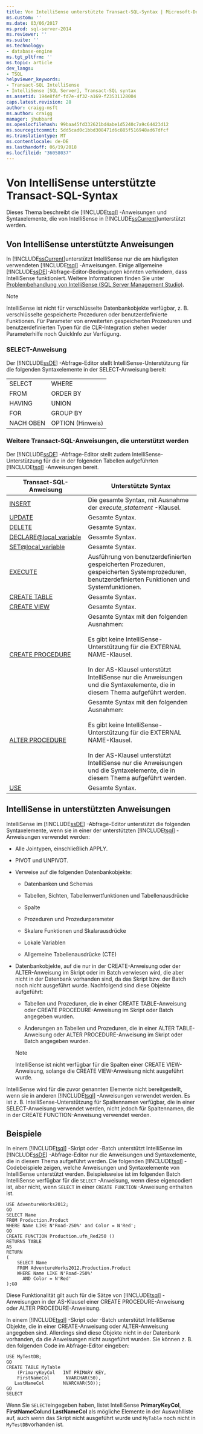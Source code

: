 ```yaml
---
title: Von IntelliSense unterstützte Transact-SQL-Syntax | Microsoft-Dokumentation
ms.custom: ''
ms.date: 03/06/2017
ms.prod: sql-server-2014
ms.reviewer: ''
ms.suite: ''
ms.technology:
- database-engine
ms.tgt_pltfrm: ''
ms.topic: article
dev_langs:
- TSQL
helpviewer_keywords:
- Transact-SQL IntelliSense
- IntelliSense [SQL Server], Transact-SQL syntax
ms.assetid: 194e8f4f-fd7e-4f32-a169-f23531128004
caps.latest.revision: 28
author: craigg-msft
ms.author: craigg
manager: jhubbard
ms.openlocfilehash: 99baa45fd332621bd4abe1d5240c7a9c64423d12
ms.sourcegitcommit: 5dd5cad0c1bbd308471d6c885f516948ad67dfcf
ms.translationtype: MT
ms.contentlocale: de-DE
ms.lasthandoff: 06/19/2018
ms.locfileid: "36058037"
---
```

# <a name="transact-sql-syntax-supported-by-intellisense"></a>Von IntelliSense unterstützte Transact-SQL-Syntax
  Dieses Thema beschreibt die [!INCLUDE[tsql](../../includes/tsql-md.md)] -Anweisungen und Syntaxelemente, die von IntelliSense in [!INCLUDE[ssCurrent](../../includes/sscurrent-md.md)]unterstützt werden.  
  
## <a name="statements-supported-by-intellisense"></a>Von IntelliSense unterstützte Anweisungen  
 In [!INCLUDE[ssCurrent](../../includes/sscurrent-md.md)]unterstützt IntelliSense nur die am häufigsten verwendeten [!INCLUDE[tsql](../../includes/tsql-md.md)] -Anweisungen. Einige allgemeine [!INCLUDE[ssDE](../../includes/ssde-md.md)]-Abfrage-Editor-Bedingungen könnten verhindern, dass IntelliSense funktioniert. Weitere Informationen finden Sie unter [Problembehandlung von IntelliSense &#40;SQL Server Management Studio&#41;](troubleshooting-intellisense.md).  
  
> [!NOTE]  
>  IntelliSense ist nicht für verschlüsselte Datenbankobjekte verfügbar, z. B. verschlüsselte gespeicherte Prozeduren oder benutzerdefinierte Funktionen. Für Parameter von erweiterten gespeicherten Prozeduren und benutzerdefinierten Typen für die CLR-Integration stehen weder Parameterhilfe noch QuickInfo zur Verfügung.  
  
### <a name="select-statement"></a>SELECT-Anweisung  
 Der [!INCLUDE[ssDE](../../includes/ssde-md.md)] -Abfrage-Editor stellt IntelliSense-Unterstützung für die folgenden Syntaxelemente in der SELECT-Anweisung bereit:  
  
|||  
|-|-|  
|SELECT|WHERE|  
|FROM|ORDER BY|  
|HAVING|UNION|  
|FOR|GROUP BY|  
|NACH OBEN|OPTION (Hinweis)|  
  
### <a name="additional-transact-sql-statements-that-are-supported"></a>Weitere Transact-SQL-Anweisungen, die unterstützt werden  
 Der [!INCLUDE[ssDE](../../includes/ssde-md.md)] -Abfrage-Editor stellt zudem IntelliSense-Unterstützung für die in der folgenden Tabellen aufgeführten [!INCLUDE[tsql](../../includes/tsql-md.md)] -Anweisungen bereit.  
  
|Transact-SQL-Anweisung|Unterstützte Syntax|  
|-----------------------------|----------------------|  
|[INSERT](/sql/t-sql/statements/insert-transact-sql)|Die gesamte Syntax, mit Ausnahme der *execute_statement* -Klausel.|  
|[UPDATE](/sql/t-sql/queries/update-transact-sql)|Gesamte Syntax.|  
|[DELETE](/sql/t-sql/statements/delete-transact-sql)|Gesamte Syntax.|  
|[DECLARE@local_variable](/sql/t-sql/language-elements/declare-local-variable-transact-sql)|Gesamte Syntax.|  
|[SET@local_variable](/sql/t-sql/language-elements/set-local-variable-transact-sql)|Gesamte Syntax.|  
|[EXECUTE](/sql/t-sql/language-elements/execute-transact-sql)|Ausführung von benutzerdefinierten gespeicherten Prozeduren, gespeicherten Systemprozeduren, benutzerdefinierten Funktionen und Systemfunktionen.|  
|[CREATE TABLE](/sql/t-sql/statements/create-table-transact-sql)|Gesamte Syntax.|  
|[CREATE VIEW](/sql/t-sql/statements/create-view-transact-sql)|Gesamte Syntax.|  
|[CREATE PROCEDURE](/sql/t-sql/statements/create-procedure-transact-sql)|Gesamte Syntax mit den folgenden Ausnahmen:<br /><br /> Es gibt keine IntelliSense-Unterstützung für die EXTERNAL NAME-Klausel.<br /><br /> In der AS-Klausel unterstützt IntelliSense nur die Anweisungen und die Syntaxelemente, die in diesem Thema aufgeführt werden.|  
|[ALTER PROCEDURE](/sql/t-sql/statements/alter-procedure-transact-sql)|Gesamte Syntax mit den folgenden Ausnahmen:<br /><br /> Es gibt keine IntelliSense-Unterstützung für die EXTERNAL NAME-Klausel.<br /><br /> In der AS-Klausel unterstützt IntelliSense nur die Anweisungen und die Syntaxelemente, die in diesem Thema aufgeführt werden.|  
|[USE](/sql/t-sql/language-elements/use-transact-sql)|Gesamte Syntax.|  
  
## <a name="intellisense-in-supported-statements"></a>IntelliSense in unterstützten Anweisungen  
 IntelliSense im [!INCLUDE[ssDE](../../includes/ssde-md.md)] -Abfrage-Editor unterstützt die folgenden Syntaxelemente, wenn sie in einer der unterstützten [!INCLUDE[tsql](../../includes/tsql-md.md)] -Anweisungen verwendet werden:  
  
-   Alle Jointypen, einschließlich APPLY.  
  
-   PIVOT und UNPIVOT.  
  
-   Verweise auf die folgenden Datenbankobjekte:  
  
    -   Datenbanken und Schemas  
  
    -   Tabellen, Sichten, Tabellenwertfunktionen und Tabellenausdrücke  
  
    -   Spalte  
  
    -   Prozeduren und Prozedurparameter  
  
    -   Skalare Funktionen und Skalarausdrücke  
  
    -   Lokale Variablen  
  
    -   Allgemeine Tabellenausdrücke (CTE)  
  
-   Datenbankobjekte, auf die nur in der CREATE-Anweisung oder der ALTER-Anweisung im Skript oder im Batch verwiesen wird, die aber nicht in der Datenbank vorhanden sind, da das Skript bzw. der Batch noch nicht ausgeführt wurde. Nachfolgend sind diese Objekte aufgeführt:  
  
    -   Tabellen und Prozeduren, die in einer CREATE TABLE-Anweisung oder CREATE PROCEDURE-Anweisung im Skript oder Batch angegeben wurden.  
  
    -   Änderungen an Tabellen und Prozeduren, die in einer ALTER TABLE-Anweisung oder ALTER PROCEDURE-Anweisung im Skript oder Batch angegeben wurden.  
  
    > [!NOTE]  
    >  IntelliSense ist nicht verfügbar für die Spalten einer CREATE VIEW-Anweisung, solange die CREATE VIEW-Anweisung nicht ausgeführt wurde.  
  
 IntelliSense wird für die zuvor genannten Elemente nicht bereitgestellt, wenn sie in anderen [!INCLUDE[tsql](../../includes/tsql-md.md)] -Anweisungen verwendet werden. Es ist z. B. IntelliSense-Unterstützung für Spaltennamen verfügbar, die in einer SELECT-Anweisung verwendet werden, nicht jedoch für Spaltennamen, die in der CREATE FUNCTION-Anweisung verwendet werden.  
  
## <a name="examples"></a>Beispiele  
 In einem [!INCLUDE[tsql](../../includes/tsql-md.md)] -Skript oder -Batch unterstützt IntelliSense im [!INCLUDE[ssDE](../../includes/ssde-md.md)] -Abfrage-Editor nur die Anweisungen und Syntaxelemente, die in diesem Thema aufgeführt werden. Die folgenden [!INCLUDE[tsql](../../includes/tsql-md.md)] -Codebeispiele zeigen, welche Anweisungen und Syntaxelemente von IntelliSense unterstützt werden. Beispielsweise ist im folgenden Batch IntelliSense verfügbar für die `SELECT` -Anweisung, wenn diese eigencodiert ist, aber nicht, wenn `SELECT` in einer `CREATE FUNCTION` -Anweisung enthalten ist.  
  
```  
USE AdventureWorks2012;  
GO  
SELECT Name  
FROM Production.Product  
WHERE Name LIKE N'Road-250%' and Color = N'Red';  
GO  
CREATE FUNCTION Production.ufn_Red250 ()  
RETURNS TABLE  
AS  
RETURN   
(  
    SELECT Name  
    FROM AdventureWorks2012.Production.Product  
    WHERE Name LIKE N'Road-250%'  
      AND Color = N'Red'  
);GO  
```  
  
 Diese Funktionalität gilt auch für die Sätze von [!INCLUDE[tsql](../../includes/tsql-md.md)] -Anweisungen in der AS-Klausel einer CREATE PROCEDURE-Anweisung oder ALTER PROCEDURE-Anweisung.  
  
 In einem [!INCLUDE[tsql](../../includes/tsql-md.md)] -Skript oder -Batch unterstützt IntelliSense Objekte, die in einer CREATE-Anweisung oder ALTER-Anweisung angegeben sind. Allerdings sind diese Objekte nicht in der Datenbank vorhanden, da die Anweisungen nicht ausgeführt wurden. Sie können z. B. den folgenden Code im Abfrage-Editor eingeben:  
  
```  
USE MyTestDB;  
GO  
CREATE TABLE MyTable  
    (PrimaryKeyCol   INT PRIMARY KEY,  
    FirstNameCol      NVARCHAR(50),  
   LastNameCol       NVARCHAR(50));  
GO  
SELECT   
```  
  
 Wenn Sie `SELECT`eingegeben haben, listet IntelliSense **PrimaryKeyCol**, **FirstNameCol**und **LastNameCol** als mögliche Elemente in der Auswahlliste auf, auch wenn das Skript nicht ausgeführt wurde und `MyTable` noch nicht in `MyTestDB`vorhanden ist.  
  
  

